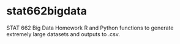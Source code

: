 stat662bigdata
==============

STAT 662 Big Data Homework
R and Python functions to generate extremely large datasets and outputs to .csv. 
